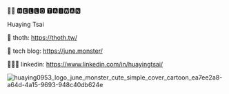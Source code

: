 👋🏻 🅷🅴🅻🅻🅾 🆃🅰🅸🆆🅰🅽

Huaying Tsai

🤠 thoth: https://thoth.tw/

👾 tech blog: https://june.monster/

🧑🏻‍💻 linkedin: https://www.linkedin.com/in/huayingtsai/

![huaying0953_logo_june_monster_cute_simple_cover_cartoon_ea7ee2a8-a64d-4a15-9693-948c40db624e](https://github.com/huaying/huaying/assets/3991678/0570151f-9c30-493d-b02e-af8d7490b435)

